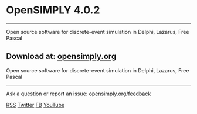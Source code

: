 # OpenSIMPLY 4.0.2  
******************
Open source software for discrete-event simulation in Delphi, Lazarus, Free Pascal
## Download at: [opensimply.org](https://opensimply.org/) 

Open source software for discrete-event simulation in Delphi, Lazarus, Free Pascal
**********************************************************************************
 
Ask a question or report an issue: [opensimply.org/feedback](https://opensimply.org/feedback/)

[RSS](https://opensimply.org/feed.php) 
[Twitter](https://www.twitter.com/OpenSIMPLY)
[FB](https://www.facebook.com/OpenSIMPLY-1870256963235731) 
[YouTube](https://www.youtube.com/channel/UC2zS4bym5NrhxqtBBWv5lzg)
